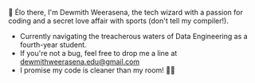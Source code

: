 👋 Élo there, I'm Dewmith Weerasena, the tech wizard with a passion for coding and a secret love affair with sports (don't tell my compiler!). 
- Currently navigating the treacherous waters of Data Engineering as a fourth-year student. 
- If you're not a bug, feel free to drop me a line at dewmithweerasena.edu@gmail.com 
- I promise my code is cleaner than my room! 🚀✨ 
<!---
Dewmith/Dewmith is a ✨ special ✨ repository because its `README.md` (this file) appears on your GitHub profile.
You can click the Preview link to take a look at your changes.
--->
